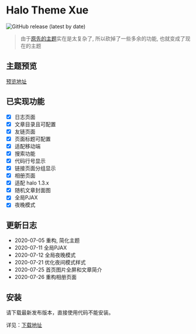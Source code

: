 # Halo Theme Xue

![GitHub release (latest by date)](https://img.shields.io/github/v/release/halo-dev/halo?label=halo&style=flat-square)

> 由于[原先的主题](https://github.com/hshanx/halo-theme-hshan)实在是太复杂了, 所以砍掉了一些多余的功能, 也就变成了现在的主题

## 主题预览

[预览地址](https://baozi.fun)

## 已实现功能 
* [x] 日志页面
* [x] 文章目录且可配置
* [x] 友链页面
* [x] 页面标题可配置
* [x] 适配移动端
* [x] 搜索功能
* [x] 代码行号显示
* [x] 链接页面分组显示
* [x] 相册页面
* [x] 适配 halo 1.3.x
* [x] 随机文章封面图
* [x] 全局PJAX
* [x] 夜晚模式

## 更新日志

- 2020-07-05 重构, 简化主题
- 2020-07-11  全局PJAX
- 2020-07-12  全局夜晚模式      
- 2020-07-21 优化夜间模式样式
- 2020-07-25 首页图片全屏和文章简介
- 2020-07-26 重构相册页面

## 安装

请下载最新发布版本，直接使用代码不能安装。

详见：[下载地址](https://github.com/hshanx/halo-theme-xue/tags)

